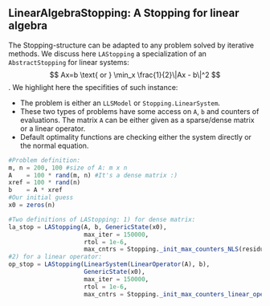 ## LinearAlgebraStopping: A Stopping for linear algebra

The Stopping-structure can be adapted to any problem solved by iterative methods. We discuss here `LAStopping` a specialization of an `AbstractStopping` for linear systems:
$$
Ax=b \text{ or } \min_x \frac{1}{2}\|Ax - b\|^2
$$
. We highlight here the specifities of such instance:
- The problem is either an `LLSModel` or `Stopping.LinearSystem`.
- These two types of problems have some access on `A`, `b` and counters of evaluations. The matrix `A` can be either given as a sparse/dense matrix or a linear operator.
- Default optimality functions are checking either the system directly or the normal equation.

```julia
#Problem definition:
m, n = 200, 100 #size of A: m x n
A    = 100 * rand(m, n) #It's a dense matrix :)
xref = 100 * rand(n)
b    = A * xref
#Our initial guess
x0 = zeros(n)

#Two definitions of LAStopping: 1) for dense matrix:
la_stop = LAStopping(A, b, GenericState(x0), 
                     max_iter = 150000, 
                     rtol = 1e-6, 
                     max_cntrs = Stopping._init_max_counters_NLS(residual = 150000))
#2) for a linear operator:
op_stop = LAStopping(LinearSystem(LinearOperator(A), b), 
                     GenericState(x0), 
                     max_iter = 150000, 
                     rtol = 1e-6, 
                     max_cntrs = Stopping._init_max_counters_linear_operators(nprod = 150000))
```
